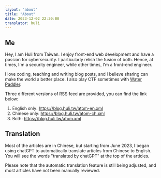 ```yaml
---
layout: "about"
title: "About"
date: 2023-12-02 22:30:00
translator: huli
---
```


## Me

Hey, I am Huli from Taiwan. I enjoy front-end web development and have a passion for cybersecurity. I particularly relish the fusion of both. Hence, at times, I'm a security engineer, while other times, I'm a front-end engineer.

I love coding, teaching and writing blog posts, and I believe sharing can make the world a better place. I also play CTF sometimes with [Water Paddler](https://twitter.com/Water_Paddler).

Three different versions of RSS feed are provided, you can find the link below:

1. English only: https://blog.huli.tw/atom-en.xml
2. Chinese only: https://blog.huli.tw/atom-ch.xml
3. Both: https://blog.huli.tw/atom.xml

## Translation

Most of the articles are in Chinese, but starting from June 2023, I began using chatGPT to automatically translate articles from Chinese to English. You will see the words "translated by chatGPT" at the top of the articles. 

Please note that the automatic translation feature is still being adjusted, and most articles have not been manually reviewed.
 